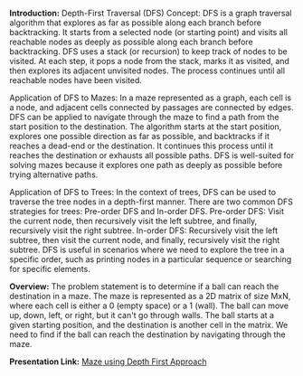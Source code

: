 **Introduction:**
Depth-First Traversal (DFS) Concept:
DFS is a graph traversal algorithm that explores as far as possible along each branch before backtracking.
It starts from a selected node (or starting point) and visits all reachable nodes as deeply as possible along each branch before backtracking.
DFS uses a stack (or recursion) to keep track of nodes to be visited.
At each step, it pops a node from the stack, marks it as visited, and then explores its adjacent unvisited nodes.
The process continues until all reachable nodes have been visited.

Application of DFS to Mazes:
In a maze represented as a graph, each cell is a node, and adjacent cells connected by passages are connected by edges.
DFS can be applied to navigate through the maze to find a path from the start position to the destination.
The algorithm starts at the start position, explores one possible direction as far as possible, and backtracks if it reaches a dead-end or the destination.
It continues this process until it reaches the destination or exhausts all possible paths.
DFS is well-suited for solving mazes because it explores one path as deeply as possible before trying alternative paths.

Application of DFS to Trees:
In the context of trees, DFS can be used to traverse the tree nodes in a depth-first manner.
There are two common DFS strategies for trees: Pre-order DFS and In-order DFS.
Pre-order DFS: Visit the current node, then recursively visit the left subtree, and finally, recursively visit the right subtree.
In-order DFS: Recursively visit the left subtree, then visit the current node, and finally, recursively visit the right subtree.
DFS is useful in scenarios where we need to explore the tree in a specific order, such as printing nodes in a particular sequence or searching for specific elements.

**Overview:**
The problem statement is to determine if a ball can reach the destination in a maze. The maze is represented as a 2D matrix of size MxN, where each cell is either a 0 (empty space) or a 1 (wall). The ball can move up, down, left, or right, but it can't go through walls. The ball starts at a given starting position, and the destination is another cell in the matrix. We need to find if the ball can reach the destination by navigating through the maze.


**Presentation Link:**
[Maze using Depth First Approach](https://docs.google.com/presentation/d/1Ydn5njA-T2G8xY0XWYKoSEXkOt6K28DemBNaXtJmnJ4/edit?usp=sharing)
